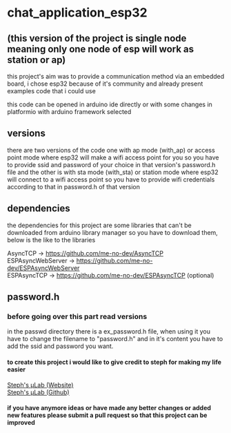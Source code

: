 # chat_application_esp32

## (this version of the project is single node meaning only one node of esp will work as station or ap)

this project's aim was to provide a communication method via an embedded board, i chose esp32 because of
it's community and already present examples code that i could use

this code can be opened in arduino ide directly or with some changes in platformio with arduino framework selected 

## versions

there are two versions of the code one with ap mode (with_ap) or access point mode where esp32 will make a wifi access point
for you so you have to provide ssid and password of your choice in that version's password.h file
and the other is with sta mode (with_sta) or station mode where esp32 will connect to a wifi access point so you have to 
provide wifi credentials according to that in password.h of that version

## dependencies

the dependencies for this project are some libraries that can't be downloaded from arduino library manager
so you have to download them, below is the like to the libraries

AsyncTCP           ->   https://github.com/me-no-dev/AsyncTCP  
ESPAsyncWebServer  ->   https://github.com/me-no-dev/ESPAsyncWebServer  
ESPAsyncTCP        ->   https://github.com/me-no-dev/ESPAsyncTCP           (optional)

## password.h

### before going over this part read versions

in the passwd directory there is a ex_password.h file, when using it you have to change the filename to "password.h"
and in it's content you have to add the ssid and password you want. 

#### to create this project i would like to give credit to steph for making my life easier

[Steph's µLab (Website)](https://m1cr0lab-esp32.github.io/remote-control-with-websocket/)  
[Steph's µLab (Github)](https://github.com/m1cr0lab)

#### if you have anymore ideas or have made any better changes or added new features please submit a pull request so that this project can be improved